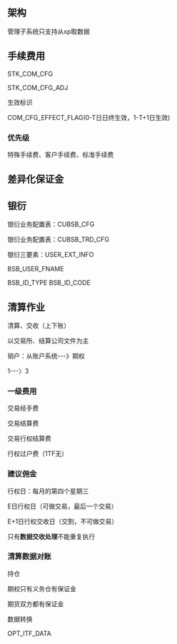 ## 架构

管理子系统只支持从xp取数据



## 手续费用

STK_COM_CFG

STK_COM_CFG_ADJ



生效标识

COM_CFG_EFFECT_FLAG(0-T日日终生效，1-T+1日生效)

### 优先级

特殊手续费、客户手续费、标准手续费



## 差异化保证金







## 银衍

银衍业务配置表：CUBSB_CFG

银衍业务配置表：CUBSB_TRD_CFG



银衍三要素：USER_EXT_INFO

BSB_USER_FNAME

BSB_ID_TYPE
BSB_ID_CODE

## **清算作业**

清算、交收（上下账）

以交易所、结算公司文件为主



销户：从账户系统---》期权

1---〉3





### 一级费用

交易经手费

交易结算费

交易行权结算费

行权过户费（1TF无）

### 建议佣金



行权日：每月的第四个星期三

E日行权日（可做交易，最后一个交易）

E+1日行权交收日（交割，不可做交易）





只有**数据交收处理**不能重复执行





### 清算数据对账

持仓



期权只有义务仓有保证金

期货双方都有保证金







数据转换

OPT_ITF_DATA